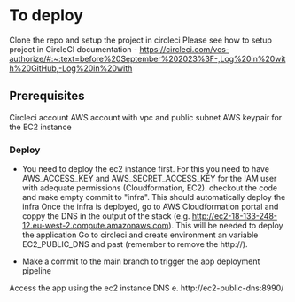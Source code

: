 # To deploy

Clone the repo and setup the project in circleci
Please see how to setup project in CircleCI documentation - https://circleci.com/vcs-authorize/#:~:text=before%20September%202023%3F-,Log%20in%20with%20GitHub,-Log%20in%20with

## Prerequisites

Circleci account
AWS account with vpc and public subnet
AWS keypair for the EC2 instance

### Deploy

- You need to deploy the ec2 instance first. For this you need to have AWS_ACCESS_KEY and AWS_SECRET_ACCESS_KEY for the IAM user with adequate permissions (Cloudformation, EC2).
  checkout the code and make empty commit to "infra". This should automatically deploy the infra
  Once the infra is deployed, go to AWS Cloudformation portal and coppy the DNS in the output of the stack (e.g. http://ec2-18-133-248-12.eu-west-2.compute.amazonaws.com). This will be needed to deploy the application Go to circleci and create environment an variable EC2_PUBLIC_DNS and past (remember to remove the http://).

- Make a commit to the main branch to trigger the app deployment pipeline

Access the app using the ec2 instance DNS e. http://ec2-public-dns:8990/
